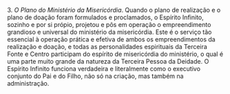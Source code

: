 ﻿3.<I> O Plano do Ministério da Misericórdia</I>. Quando o plano de realização e o plano de doação foram formulados e proclamados, o Espírito Infinito, sozinho e por si própio, projetou e pôs em operação o empreendimento grandioso e universal do ministério da misericórdia. Este é o serviço tão essencial à operação prática e efetiva de ambos os empreendimentos da realização e doação, e todas as personalidades espirituais da Terceira Fonte e Centro participam do espírito de  misericórdia do ministério, o qual é uma parte muito grande da natureza da Terceira Pessoa da Deidade. O Espírito Infinito funciona verdadeira e literalmente como o executivo conjunto do Pai e do Filho, não só na criação, mas também na administração.<BR><BR>